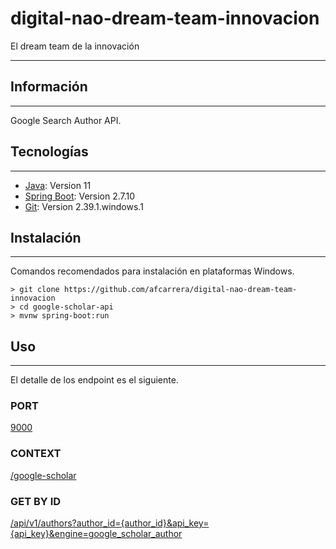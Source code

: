 # digital-nao-dream-team-innovacion
 El dream team de la innovación
***

## Información
***
Google Search Author API.
## Tecnologías
***
* [Java](https://www.java.com/es/download/ie_manual.jsp): Version 11
* [Spring Boot](https://spring.io/projects/spring-boot): Version 2.7.10
* [Git](https://mirrors.edge.kernel.org/pub/software/scm/git/): Version 2.39.1.windows.1

## Instalación
***
Comandos recomendados para instalación en plataformas Windows.
```
> git clone https://github.com/afcarrera/digital-nao-dream-team-innovacion
> cd google-scholar-api
> mvnw spring-boot:run 
```
## Uso
***
El detalle de los endpoint es el siguiente.

### PORT
[9000](#)

### CONTEXT
[/google-scholar](#)

### GET BY ID
[/api/v1/authors?author_id={author_id}&api_key={api_key}&engine=google_scholar_author](#)
